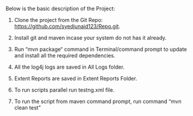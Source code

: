 Below is the basic description of the Project:

1. Clone the project from the Git Repo: https://github.com/syedjunaid123/Repo.git.

2. Install git and maven incase your system do not has it already.

3. Run “mvn package“ command in Terminal/command prompt to update and install all the required dependencies.

4. All the log4j logs are saved in All Logs folder.

5. Extent Reports are saved in Extent Reports Folder.

6. To run scripts parallel run testng.xml file.

7. To run the script from maven command prompt, run command “mvn clean test”
